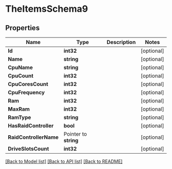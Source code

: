 # TheItemsSchema9

## Properties

Name | Type | Description | Notes
------------ | ------------- | ------------- | -------------
**Id** | **int32** |  | [optional] 
**Name** | **string** |  | [optional] 
**CpuName** | **string** |  | [optional] 
**CpuCount** | **int32** |  | [optional] 
**CpuCoresCount** | **int32** |  | [optional] 
**CpuFrequency** | **int32** |  | [optional] 
**Ram** | **int32** |  | [optional] 
**MaxRam** | **int32** |  | [optional] 
**RamType** | **string** |  | [optional] 
**HasRaidController** | **bool** |  | [optional] 
**RaidControllerName** | Pointer to **string** |  | [optional] 
**DriveSlotsCount** | **int32** |  | [optional] 

[[Back to Model list]](../README.md#documentation-for-models) [[Back to API list]](../README.md#documentation-for-api-endpoints) [[Back to README]](../README.md)


